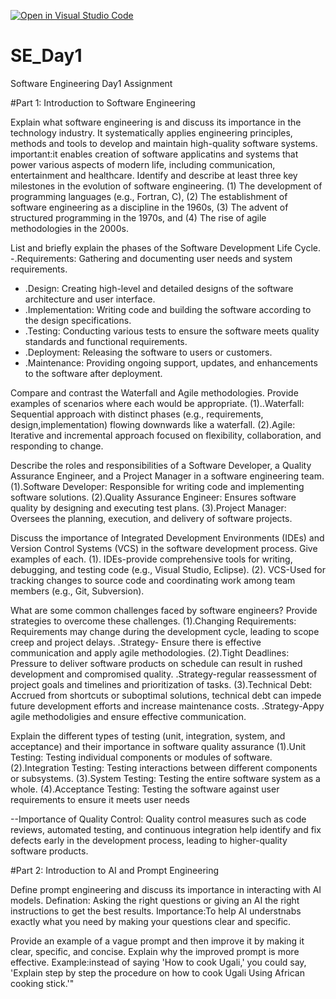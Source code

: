 [![Open in Visual Studio Code](https://classroom.github.com/assets/open-in-vscode-2e0aaae1b6195c2367325f4f02e2d04e9abb55f0b24a779b69b11b9e10269abc.svg)](https://classroom.github.com/online_ide?assignment_repo_id=15578565&assignment_repo_type=AssignmentRepo)
# SE_Day1
Software Engineering Day1 Assignment

#Part 1: Introduction to Software Engineering

Explain what software engineering is and discuss its importance in the technology industry.
It systematically applies engineering principles, methods and tools to develop and maintain high-quality software systems.
important:it enables creation of software applicatins and systems that power various aspects of modern life, including communication, entertainment and healthcare.
Identify and describe at least three key milestones in the evolution of software engineering.
 (1) The development of programming languages (e.g., Fortran, C), 
 (2) The establishment of software engineering as a discipline in the 1960s,
 (3) The advent of structured programming in the 1970s, and
 (4) The rise of agile methodologies in the 2000s.

List and briefly explain the phases of the Software Development Life Cycle.
 -.Requirements: Gathering and documenting user needs and system requirements.
- .Design: Creating high-level and detailed designs of the software architecture and user interface.
- .Implementation: Writing code and building the software according to the design specifications.
- .Testing: Conducting various tests to ensure the software meets quality standards and functional requirements.
- .Deployment: Releasing the software to users or customers.
- .Maintenance: Providing ongoing support, updates, and enhancements to the software after deployment.

Compare and contrast the Waterfall and Agile methodologies. Provide examples of scenarios where each would be appropriate.
(1)..Waterfall: 
Sequential approach with distinct phases (e.g., requirements, design,implementation) flowing downwards like a waterfall.
(2).Agile: 
Iterative and incremental approach focused on flexibility, collaboration, and responding to change.


Describe the roles and responsibilities of a Software Developer, a Quality Assurance Engineer, and a Project Manager in a software engineering team.
(1).Software Developer: Responsible for writing code and implementing software solutions.
(2).Quality Assurance Engineer: Ensures software quality by designing and executing test plans.
(3).Project Manager: Oversees the planning, execution, and delivery of software projects.

Discuss the importance of Integrated Development Environments (IDEs) and Version Control Systems (VCS) in the software development process. Give examples of each.
(1). IDEs-provide comprehensive tools for writing, debugging, and testing code (e.g., Visual Studio, Eclipse).
(2). VCS-Used for tracking changes to source code and coordinating work among team members (e.g., Git, Subversion).

What are some common challenges faced by software engineers? Provide strategies to overcome these challenges.
(1).Changing Requirements: Requirements may change during the development cycle, leading to scope creep and project delays.
.Strategy- Ensure there is effective communication and apply agile methodologies.
(2).Tight Deadlines: Pressure to deliver software products on schedule can result in rushed development and compromised quality.
.Strategy-regular reassessment of project goals and timelines and prioritization of tasks.
(3).Technical Debt: Accrued from shortcuts or suboptimal solutions, technical debt can impede future development efforts and increase maintenance costs.
.Strategy-Appy agile methodoligies and ensure effective communication.

Explain the different types of testing (unit, integration, system, and acceptance) and their importance in software quality assurance
(1).Unit Testing: Testing individual components or modules of software.
(2).Integration Testing: Testing interactions between different components or subsystems.
(3).System Testing: Testing the entire software system as a whole.
(4).Acceptance Testing: Testing the software against user requirements to ensure it meets user needs

--Importance of Quality Control: Quality control measures such as code reviews, automated
testing, and continuous integration help identify and fix defects early in the development
process, leading to higher-quality software products.



#Part 2: Introduction to AI and Prompt Engineering


Define prompt engineering and discuss its importance in interacting with AI models.
Defination: Asking the right questions or giving an AI  the right instructions to get the best results.
Importance:To help AI understnabs exactly what you need by making your questions clear and specific.

Provide an example of a vague prompt and then improve it by making it clear, specific, and concise. Explain why the improved prompt is more effective.
Example:instead of saying 'How to cook Ugali,' you could
say, 'Explain step by step the procedure  on how to cook Ugali Using African cooking stick.'"
